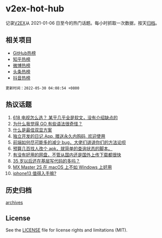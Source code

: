 # v2ex-hot-hub

 记录[V2EX](https://www.v2ex.com/)从 2021-01-06 日至今的热门话题。每小时抓取一次数据，按天[归档](archives)。
 
 ## 相关项目

- [GitHub热榜](https://github.com/lonnyzhang423/github-hot-hub)
- [知乎热榜](https://github.com/lonnyzhang423/zhihu-hot-hub)
- [微博热榜](https://github.com/lonnyzhang423/weibo-hot-hub)
- [头条热榜](https://github.com/lonnyzhang423/toutiao-hot-hub)
- [抖音热榜](https://github.com/lonnyzhang423/douyin-hot-hub)


 `更新时间：2022-05-30 04:08:54 +0800`

## 热议话题

1. [618 电视怎么选？ 某乎几乎全是软文，没有介绍缺点的](https://www.v2ex.com/t/855997)
1. [为什么我觉得 GO 有些语法很奇怪？](https://www.v2ex.com/t/855980)
1. [什么是最佳双显方案](https://www.v2ex.com/t/855962)
1. [独立开发的日记 App, 赠送永久内购码, 欢迎使用](https://www.v2ex.com/t/855988)
1. [前端如何尽可能多的减少 bug，大佬们讲讲你们的方法论呗](https://www.v2ex.com/t/855971)
1. [预算几百找人改个 apk，就简单的查询状态的脚本。](https://www.v2ex.com/t/856011)
1. [有没有好用的网盘，不管从国内还是国外上传下载都很快](https://www.v2ex.com/t/855961)
1. [35 岁以后还在基层写代码的多吗？](https://www.v2ex.com/t/856003)
1. [MX Master 2S 在 macOS 上不如 Windows 上好用](https://www.v2ex.com/t/856026)
1. [iphone13 值得入手嘛?](https://www.v2ex.com/t/856014)

## 历史归档

[archives](archives)

## License

See the [LICENSE](LICENSE) file for license rights and limitations (MIT).
